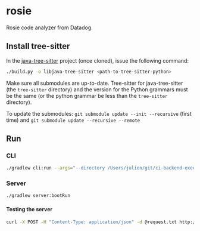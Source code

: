 # rosie

Rosie code analyzer from Datadog.


## Install tree-sitter

In the [java-tree-sitter](https://github.com/serenadeai/java-tree-sitter) project (once cloned), issue the following
command:

```bash
./build.py -o libjava-tree-sitter <path-to-tree-sitter-python>
```

Make sure all submodules are up-to-date. Tree-sitter for java-tree-sitter (the `tree-sitter` directory)
and the version for the Python grammars must be the same (or the python grammar be less than the `tree-sitter`
directory).

To update the submodules: `git submodule update --init --recursive` (first time)
and `git submodule update --recursive --remote`

## Run


### CLI

```bash
./gradlew cli:run --args="--directory /Users/julien/git/ci-backend-executor/backend_lib/ -t true -r rules.json -o plop.json"
```


### Server

```bash
./gradlew server:bootRun
```


#### Testing the server

```bash
curl -X POST -H "Content-Type: application/json" -d @request.txt http://localhost:8080/analyze
```
